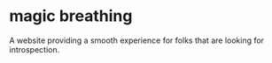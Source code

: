 # magic breathing

A website providing a smooth experience for folks that are looking for introspection.

